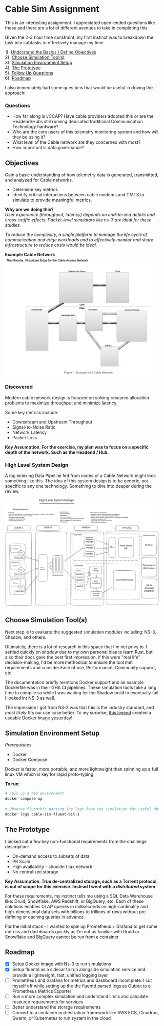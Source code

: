 # Cable Sim Assignment

This is an interesting assignment. I appreciated open-ended questions like these and there are a lot of different avenues to take in completing this. 

Given the 2-3 hour time constraint, my first instinct was to breakdown the task into subtasks to effectively manage my time.

1). [Understand the Basics / Define Objectives](#objectives) \
2). [Choose Simulation Tool(s)](#choose-simulation-tools) \
3). [Simulation Environment Setup](#simulation-environment-setup) \
4). [The Prototype](#the-prototype) \
5). [Follow Up Questions](#follow-up-questions) \
6). [Roadmap](#roadmap)

I also immediately had some questions that would be useful in driving the approach:

### Questions
- How far along is vCCAP? Have cable providers adopted this or are the Headend/Hubs still running dedicated traditional Communication Technology hardware?
- Who are the core users of this telemetry monitoring system and how will they be using it?
- What level of the Cable network are they concerned with most?
- How important is data governance?

## Objectives

Gain a basic understanding of how telemetry data is generated, transmitted, and analyzed for Cable networks.

- Determine key metrics
- Identify critical interactions between cable modems and CMTS to simulate to provide meaningful metrics.

**Why are we doing this?** \
_User experience (throughput, latency) depends on end-to-end details and cross-traffic effects. Packet-level simulators like ns-3 are ideal for these studies._

_To reduce the complexity, a single platform to manage the
life cycle of communication and edge workloads and to effectively monitor and share infrastructure to reduce costs would be ideal._

**Example Cable Network** \
<img src="./resources/example-cable-network.png" width="1013"/>

### Discovered

Modern cable network design is focused on solving resource allocation problems to maximize throughput and minimize latency. 

Some key metrics include:
- Downstream and Upstream Throughput
- Signal-to-Noise Ratio
- Network Latency
- Packet Loss

**Key Assumption: For the exercise, my plan was to focus on a specific depth of the network. Such as the Headend / Hub.**

### High Level System Design

A log indexing Data Pipeline fed from nodes of a Cable Network might look something like this. The idea of this system design is to be generic, not specific to any one technology. Something to dive into deeper during the review.

<img src="./resources/system-design.svg"/>

## Choose Simulation Tool(s)

Next step is to evaluate the suggested simulation modules including: NS-3, Shadow, and others.

Ultimately, there is a lot of research in this space that I'm not privy to. 
I settled quickly on _shadow_ due to my own personal bias to learn Rust, but also their docs gave the best first impression. 
If this were "real life" decision-making, I'd be more methodical to ensure the tool met requirements and consider Ease of use, Performance, Community support, etc.

The documentation briefly mentions Docker support and an example Dockerfile was in their GHA CI pipelines. These simulation tools take a long time to compile
so while I was waiting for the Shadow build to eventually fail I looked int NS-3 as well.

The impression I got from NS-3 was that this is the industry standard, and _most likely_ fits our use case better. 
To my surprise, [this legend](https://github.com/emanuelegiona/ns3-base-docker) created a useable Docker image yesterday!

## Simulation Environment Setup

_Prerequisites_:
- Docker
- Docker Compose

Docker is faster, more portable, and more lightweight than spinning up a full linux VM which is key for rapid proto-typing.

**To run:**
```bash
# Spin up a dev environment
docker compose up

# Observe fluentbit parsing the logs from the simulation for useful data like latency, ip, port, bytes sent/received.
docker logs cable-sim-fluent-bit-1 
```

## The Prototype

I picked out a few key non-functional requirements from the challenge description:

- On-demand access to subsets of data
- PB Scale
- High availability - shouldn't tax network
- No centralized storage

**Key Assumption: True de-centralized storage, such as a Torrent protocol, is out of scope for this exercise. Instead I went with a _distributed_ system.**

For these requirements, my instinct tells me using a SQL Data Warehouse like: Druid, Snowflake, AWS Redshift, or BigQuery, etc. 
Each of these solutions enables OLAP queries in milliseconds on high-cardinality and high-dimensional data sets with billions to trillions of rows without pre-defining or caching queries in advance. 

For the initial stack - I wanted to spin up Prometheus + Grafana to get some metrics and dashboards quickly as I'm not as familiar with Druid or Snowflake and BigQuery cannot be run from a container.

## Roadmap

- [x] Setup Docker image with Ns-3 to run simulations
- [x] Setup fluentd as a sidecar to run alongside simulation service and provide a lightweight, fast, unified logging layer
- [ ] Prometheus and Grafana for metrics and dashboard 
Incomplete. I cut myself off while setting up the the fluentd parsed logs as Output to a Prometheus Metrics Exporter
- [ ] Run a more complex simulation and understand limits and calculate resource requirements for services
- [ ] Better understand the storage requirements
- [ ] Convert to a container orchestration framework like AWS ECS, Cloudrun, Swarm, or Kubernetes to run system in the cloud
